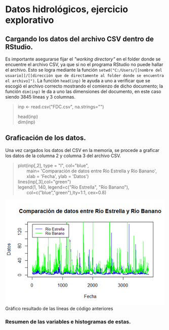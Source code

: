 # Datos hidrológicos, ejercicio explorativo

## Cargando los datos del archivo CSV dentro de RStudio.

Es importante asegurarse fijar el _"working directory"_ en el folder donde se encuentre el archivo CSV, ya que si no el programa RStudio no puede hallar el archivo. Esto se logra mediante la función `setwd("C:/Users/[[nombre del usuario]]/[[dirección que de directamente al folder donde se encuentra el archivo]")`. La función `head(inp)` le ayuda a uno a verificar que se escogió el archivo correcto mostrando el comienzo de dicho documento; la función `dim(inp)` le da a uno las dimensiones del documento, en este caso siendo 3845 líneas y 3 columnas.  

> inp <- read.csv("FDC.csv", na.strings="")
>  
> head(inp)   
> dim(inp)
  
 ## Graficación de los datos.
 
 Una vez cargados los datos del CSV en la memoria, se procede a graficar los datos de la columna 2 y columna 3 del archivo CSV.
 
> plot(inp[,2], type = "l", col="blue",   
>&nbsp;&nbsp;&nbsp;&nbsp;&nbsp;&nbsp; main= 'Comparación de datos entre Río Estrella y Río Banano',  
>&nbsp;&nbsp;&nbsp;&nbsp;&nbsp;&nbsp; xlab = 'Fecha', ylab = 'Datos')  
>lines(inp[,3],col="green")  
>legend(1, 140, legend=c("Río Estrella", "Río Banano"),   
>&nbsp;&nbsp;&nbsp;&nbsp;&nbsp;&nbsp; col=c("blue","green"),lty=1:1, cex=0.8)

![Gráfico resultado de las líneas de código anteriores](comparacion-datos-rios-csv.png)  
Gráfico resultado de las líneas de código anteriores

### Resumen de las variables e histogramas de estas.

